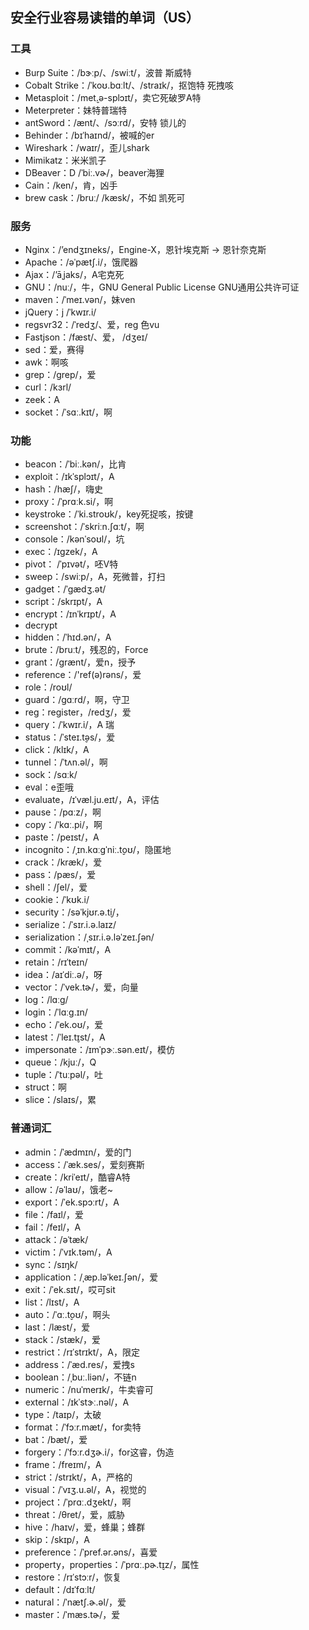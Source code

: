 ## 安全行业容易读错的单词（US）

### 工具

- Burp Suite：/bɝːp/、/swiːt/，波普 斯威特
- Cobalt Strike：/ˈkoʊ.bɑːlt/、/straɪk/，抠饱特 死拽咳
- Metasploit：/met̬.ə-splɔɪt/，卖它死破罗A特
- Meterpreter：妹特普瑞特
- antSword：/ænt/、/sɔːrd/，安特 锁儿的
- Behinder：/bɪˈhaɪnd/，被喊的er
- Wireshark：/waɪr/，歪儿shark
- Mimikatz：米米凯子
- DBeaver：D /ˈbiː.vɚ/，beaver海狸
- Cain：/ken/，肯，凶手
- brew cask：/bruː/ /kæsk/，不如 凯死可

### 服务

- Nginx：/’endʒɪneks/，Engine-X，恩针埃克斯 -> 恩针奈克斯
- Apache：/əˈpætʃ.i/，饿爬器
- Ajax：/’āˌjaks/，A宅克死
- GNU：/nuː/，牛，GNU General Public License GNU通用公共许可证
- maven：/ˈmeɪ.vən/，妹ven
- jQuery：j /ˈkwɪr.i/
- regsvr32：/ˈredʒ/、爱，reg 色vu
- Fastjson：/fæst/、爱， /dʒeɪ/
- sed：爱，赛得
- awk：啊咳
- grep：/grep/，爱
- curl：/kɜrl/
- zeek：A
- socket：/ˈsɑː.kɪt/，啊

### 功能

- beacon：/ˈbiː.kən/，比肯
- exploit：/ɪkˈsplɔɪt/，A
- hash：/hæʃ/，嗨史
- proxy：/ˈprɑːk.si/，啊
- keystroke：/ˈki.stroʊk/，key死捉咳，按键
- screenshot：/ˈskriːn.ʃɑːt/，啊
- console：/kənˈsoʊl/，坑
- exec：/ɪgzek/，A
- pivot： /ˈpɪvət/，呸V特
- sweep：/swiːp/，A，死微普，打扫
- gadget：/ˈɡædʒ.ət/
- script：/skrɪpt/，A
- encrypt：/ɪnˈkrɪpt/，A
- decrypt
- hidden：/ˈhɪd.ən/，A
- brute：/bruːt/，残忍的，Force
- grant：/ɡrænt/，爱n，授予
- reference：/'ref(ə)rəns/，爱
- role：/roʊl/
- guard：/ɡɑːrd/，啊，守卫
- reg：register，/redʒ/，爱
- query：/ˈkwɪr.i/，A 瑞
- status：/ˈsteɪ.t̬əs/，爱
- click：/klɪk/，A
- tunnel：/ˈtʌn.əl/，啊
- sock：/sɑːk/
- eval：e歪哦
- evaluate，/ɪˈvæl.ju.eɪt/，A，评估
- pause：/pɑːz/，啊
- copy：/ˈkɑː.pi/，啊
- paste：/peɪst/，A
- incognito：/ˌɪn.kɑːɡˈniː.t̬oʊ/，隐匿地
- crack：/kræk/，爱
- pass：/pæs/，爱
- shell：/ʃel/，爱
- cookie：/ˈkʊk.i/
- security：/səˈkjʊr.ə.t̬i/，
- serialize：/ˈsɪr.i.ə.laɪz/
- serialization：/ˌsɪr.i.ə.ləˈzeɪ.ʃən/
- commit：/kəˈmɪt/，A
- retain：/rɪˈteɪn/
- idea：/aɪˈdiː.ə/，呀
- vector：/ˈvek.tɚ/，爱，向量
- log：/lɑːɡ/
- login：/ˈlɑːɡ.ɪn/
- echo：/ˈek.oʊ/，爱
- latest：/ˈleɪ.t̬ɪst/，A
- impersonate：/ɪmˈpɝː.sən.eɪt/，模仿
- queue：/kjuː/，Q
- tuple：/ˈtuːpəl/，吐
- struct：啊
- slice：/slaɪs/，累     

### 普通词汇

- admin：/ˈædmɪn/，爱的门
- access：/ˈæk.ses/，爱刻赛斯
- create：/kriˈeɪt/，酷睿A特
- allow：/əˈlaʊ/，饿老~
- export：/ˈek.spɔːrt/，A
- file：/faɪl/，爱
- fail：/feɪl/，A
- attack：/əˈtæk/
- victim：/ˈvɪk.təm/，A
- sync：/sɪŋk/
- application：/ˌæp.ləˈkeɪ.ʃən/，爱
- exit：/ˈek.sɪt/，哎可sit
- list：/lɪst/，A
- auto：/ˈɑː.t̬oʊ/，啊头
- last：/læst/，爱
- stack：/stæk/，爱
- restrict：/rɪˈstrɪkt/，A，限定
- address：/ˈæd.res/，爱拽s               
- boolean：/ˌbuː.liən/，不链n
- numeric：/nuˈmerɪk/，牛卖睿可
- external：/ɪkˈstɝː.nəl/，A
- type：/taɪp/，太破
- format：/ˈfɔːr.mæt/，for卖特
- bat：/bæt/，爱
- forgery：/ˈfɔːr.dʒɚ.i/，for这睿，伪造
- frame：/freɪm/，A
- strict：/strɪkt/，A，严格的
- visual：/ˈvɪʒ.u.əl/，A，视觉的
- project：/ˈprɑː.dʒekt/，啊
- threat：/θret/，爱，威胁
- hive：/haɪv/，爱，蜂巢；蜂群
- skip：/skɪp/，A
- preference：/ˈpref.ər.əns/，喜爱
- property，properties：/ˈprɑː.pɚ.t̬ɪz/，属性
- restore：/rɪˈstɔːr/，恢复
- default：/dɪˈfɑːlt/
- natural：/ˈnætʃ.ɚ.əl/，爱
- master：/ˈmæs.tɚ/，爱
